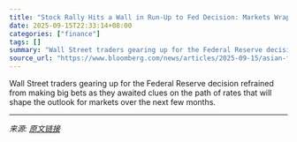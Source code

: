 ```yaml
---
title: "Stock Rally Hits a Wall in Run-Up to Fed Decision: Markets Wrap"
date: 2025-09-15T22:33:14+08:00
categories: ["finance"]
tags: []
summary: "Wall Street traders gearing up for the Federal Reserve decision refrained from making big bets as they awaited clues on the path of rates that will shape the outlook for markets over the next few mont"
source_url: "https://www.bloomberg.com/news/articles/2025-09-15/asian-futures-show-cautious-optimism-ahead-of-fed-markets-wrap"
---
```


Wall Street traders gearing up for the Federal Reserve decision refrained from making big bets as they awaited clues on the path of rates that will shape the outlook for markets over the next few months.

---

*来源: [原文链接](https://www.bloomberg.com/news/articles/2025-09-15/asian-futures-show-cautious-optimism-ahead-of-fed-markets-wrap)*
